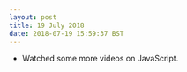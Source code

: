 ```yaml
---
layout: post
title: 19 July 2018 
date: 2018-07-19 15:59:37 BST
---
```

+ Watched some more videos on JavaScript.
